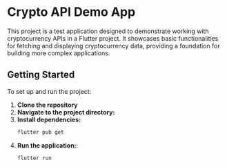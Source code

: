 # Crypto API Demo App

This project is a test application designed to demonstrate working with cryptocurrency APIs in a Flutter project. It showcases basic functionalities for fetching and displaying cryptocurrency data, providing a foundation for building more complex applications.

## Getting Started

To set up and run the project:

1. **Clone the repository**
2. **Navigate to the project directory:**
3. **Install dependencies:**
   ```bash
   flutter pub get
4. **Run the application:**:
   ```bash
   flutter run
